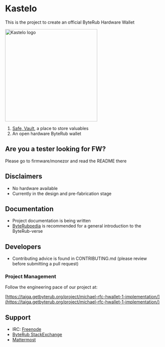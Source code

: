 # Kastelo
This is the project to create an official ByteRub Hardware Wallet

[<img width="300" src="https://taiga.getbyterub.org/media/attachments/1/1/5/c/84a86744036b2e09a41ea2a21c136b044050b31cb5fe4537b6a543d7965a/kastelo-logo.jpg" alt="Kastelo logo" />](https://github.com/byterubpay/kastelo/)

1. [Safe, Vault](https://en.wikipedia.org/wiki/Esperanto), a place to store valuables
2. An open hardware ByteRub wallet

## Are you a tester looking for FW?
Please go to firmware/monezor and read the README there

## Disclaimers
- No hardware available
- Currently in the design and pre-fabrication stage

## Documentation
- Project documentation is being written
- [ByteRubpedia](https://getbyterub.org/knowledge-base/byterubpedia/) is recommended for a general introduction to the ByteRub-verse

## Developers
- Contributing advice is found in CONTRIBUTING.md (please review before submitting a pull request)

### Project Management
Follow the engineering pace of our project at:

[https://taiga.getbyterub.org/project/michael-rfc-hwallet-1-implementation/](https://taiga.getbyterub.org/project/michael-rfc-hwallet-1-implementation/)

## Support
- IRC: [Freenode](irc://chat.freenode.net/#byterub-hardware/)
- [ByteRub StackExchange](https://byterub.stackexchange.com/)
- [Mattermost](https://mattermost.getbyterub.org/byterub/channels/byterubhardware/)
